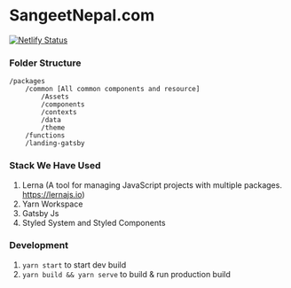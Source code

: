 # SangeetNepal.com


[![Netlify Status](https://api.netlify.com/api/v1/badges/d9753e94-0851-47a7-9b0c-0131366070a5/deploy-status)](https://app.netlify.com/sites/sangeetnepal/deploys)


### Folder Structure

```
/packages
	/common [All common components and resource]
		/Assets
		/components
		/contexts
		/data
		/theme
	/functions
	/landing-gatsby
```

### Stack We Have Used

1. Lerna (A tool for managing JavaScript projects with multiple packages. https://lernajs.io)
2. Yarn Workspace
3. Gatsby Js
4. Styled System and Styled Components


### Development

1. `yarn start` to start dev build
2. `yarn build && yarn serve` to build & run production build

